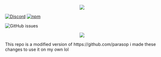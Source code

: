 <p align="center">
  <img src="https://cdn.discordapp.com/attachments/1011650397389213816/1033959763089838080/Fixed_Green.jpg" />
</p>
<p align="center">

[![Discord](https://img.shields.io/discord/567705326774779944?style=flat-square)](https://discord.gg/pCj2UBbwST)
[![npm](https://img.shields.io/npm/v/glitch-client?style=flat-square)](https://www.npmjs.com/package/glitch-client)

![GitHub issues](https://img.shields.io/github/issues-raw/SudheeR3737/glitch-client?style=flat-square)

</p>

<p align="center">
  <a href="https://nodei.co/npm/glitch-client/"><img src="https://nodei.co/npm/glitch-client.png?downloads=true&downloadRank=true&stars=true"></a>
</p>
This repo is a modified version of https://github.com/parasop i made these changes to use it on my own lol
